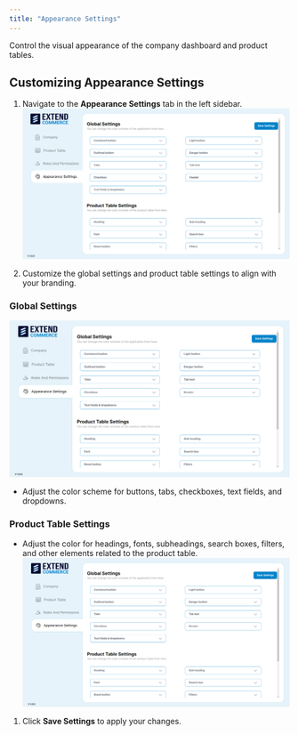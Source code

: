 ```yaml
---
title: "Appearance Settings"
---
```


Control the visual appearance of the company dashboard and product tables.

## Customizing Appearance Settings

1. Navigate to the **Appearance Settings** tab in the left sidebar.
   ![AppearanceSettings](./images/as1.png)

2. Customize the global settings and product table settings to align with your branding.

### Global Settings

![AppearanceSettings](./images/as2.png)

* Adjust the color scheme for buttons, tabs, checkboxes, text fields, and dropdowns.

### Product Table Settings

* Adjust the color for headings, fonts, subheadings, search boxes, filters, and other elements related to the product table.
  ![AppearanceSettings](./images/as2.png)

1. Click **Save Settings** to apply your changes.